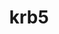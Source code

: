 ---
title: "krb5"
layout: cache
categories: [package, develop-2024-12-01]
meta: {"versions": ["1.21.3"], "compilers": ["gcc@=10.2.1", "gcc@=11.1.0", "gcc@=11.4.0", "gcc@=12.3.0", "gcc@=12.4.0", "gcc@=13.2.0", "gcc@=7.3.1", "gcc@=7.5.0", "gcc@=9.4.0", "oneapi@=2024.1.0"], "oss": ["amzn2", "centos7", "ubuntu18.04", "ubuntu20.04", "ubuntu22.04", "ubuntu24.04"], "platforms": ["linux"], "targets": ["aarch64", "neoverse_n1", "neoverse_v1", "neoverse_v2", "ppc64le", "x86_64_v3", "x86_64_v4"], "stacks": ["aws-isc", "aws-isc-aarch64", "aws-pcluster-neoverse_v1", "aws-pcluster-x86_64_v4", "build_systems", "data-vis-sdk", "developer-tools-manylinux2014", "e4s", "e4s-neoverse-v2", "e4s-neoverse_v1", "e4s-oneapi", "e4s-power", "e4s-rocm-external", "ml-linux-aarch64-cpu", "ml-linux-aarch64-cuda", "ml-linux-x86_64-cpu", "ml-linux-x86_64-cuda", "ml-linux-x86_64-rocm", "radiuss", "radiuss-aws", "radiuss-aws-aarch64", "root", "tutorial"], "num_specs": 25, "num_specs_by_stack": {"radiuss-aws-aarch64": 4, "root": 25, "aws-isc-aarch64": 2, "aws-pcluster-neoverse_v1": 2, "radiuss-aws": 2, "aws-isc": 1, "aws-pcluster-x86_64_v4": 2, "developer-tools-manylinux2014": 1, "radiuss": 1, "build_systems": 1, "e4s-power": 1, "data-vis-sdk": 1, "e4s-neoverse_v1": 1, "e4s-neoverse-v2": 1, "e4s-rocm-external": 1, "e4s": 1, "tutorial": 2, "e4s-oneapi": 2, "ml-linux-aarch64-cuda": 1, "ml-linux-aarch64-cpu": 1, "ml-linux-x86_64-rocm": 1, "ml-linux-x86_64-cpu": 1, "ml-linux-x86_64-cuda": 1}}
spec_details: [{"hash": "qwrx2idryg4fd44mgfgmul3zr6iehwuk", "compiler": "gcc@=7.3.1", "versions": ["1.21.3"], "os": "amzn2", "platform": "linux", "target": "aarch64", "variants": ["build_system=autotools", "+shared"], "stacks": ["radiuss-aws-aarch64", "root"], "size": "-", "tarball": "https://binaries.spack.io/develop-2024-12-01/build_cache/linux-amzn2-aarch64/gcc-7.3.1/krb5-1.21.3/linux-amzn2-aarch64-gcc-7.3.1-krb5-1.21.3-qwrx2idryg4fd44mgfgmul3zr6iehwuk.spack"}, {"hash": "ory44zhvwz6wsthmaa5mjpl3qsy5m62c", "compiler": "gcc@=7.3.1", "versions": ["1.21.3"], "os": "amzn2", "platform": "linux", "target": "aarch64", "variants": ["build_system=autotools", "+shared"], "stacks": ["root", "aws-isc-aarch64"], "size": "-", "tarball": "https://binaries.spack.io/develop-2024-12-01/build_cache/linux-amzn2-aarch64/gcc-7.3.1/krb5-1.21.3/linux-amzn2-aarch64-gcc-7.3.1-krb5-1.21.3-ory44zhvwz6wsthmaa5mjpl3qsy5m62c.spack"}, {"hash": "k2ufan2cjqmd6ercoew2xb52kj6nojea", "compiler": "gcc@=7.3.1", "versions": ["1.21.3"], "os": "amzn2", "platform": "linux", "target": "aarch64", "variants": ["build_system=autotools", "+shared"], "stacks": ["radiuss-aws-aarch64", "root"], "size": "-", "tarball": "https://binaries.spack.io/develop-2024-12-01/build_cache/linux-amzn2-aarch64/gcc-7.3.1/krb5-1.21.3/linux-amzn2-aarch64-gcc-7.3.1-krb5-1.21.3-k2ufan2cjqmd6ercoew2xb52kj6nojea.spack"}, {"hash": "shn7ednb453pjmbqk5dde3cdhggcoflf", "compiler": "gcc@=12.4.0", "versions": ["1.21.3"], "os": "amzn2", "platform": "linux", "target": "neoverse_n1", "variants": ["build_system=autotools", "+shared"], "stacks": ["aws-pcluster-neoverse_v1", "root"], "size": "-", "tarball": "https://binaries.spack.io/develop-2024-12-01/build_cache/linux-amzn2-neoverse_n1/gcc-12.4.0/krb5-1.21.3/linux-amzn2-neoverse_n1-gcc-12.4.0-krb5-1.21.3-shn7ednb453pjmbqk5dde3cdhggcoflf.spack"}, {"hash": "6xf555axypag7ykamesdwlt5k6ibdxpe", "compiler": "gcc@=7.3.1", "versions": ["1.21.3"], "os": "amzn2", "platform": "linux", "target": "neoverse_n1", "variants": ["build_system=autotools", "+shared"], "stacks": ["radiuss-aws-aarch64", "root"], "size": "-", "tarball": "https://binaries.spack.io/develop-2024-12-01/build_cache/linux-amzn2-neoverse_n1/gcc-7.3.1/krb5-1.21.3/linux-amzn2-neoverse_n1-gcc-7.3.1-krb5-1.21.3-6xf555axypag7ykamesdwlt5k6ibdxpe.spack"}, {"hash": "3xker2gmnqvwyt7o5aqli5bbjvmeboj4", "compiler": "gcc@=7.3.1", "versions": ["1.21.3"], "os": "amzn2", "platform": "linux", "target": "neoverse_n1", "variants": ["build_system=autotools", "+shared"], "stacks": ["root", "aws-isc-aarch64"], "size": "-", "tarball": "https://binaries.spack.io/develop-2024-12-01/build_cache/linux-amzn2-neoverse_n1/gcc-7.3.1/krb5-1.21.3/linux-amzn2-neoverse_n1-gcc-7.3.1-krb5-1.21.3-3xker2gmnqvwyt7o5aqli5bbjvmeboj4.spack"}, {"hash": "fikmqgjfy2svmgpu2hsv4swe35dksgmw", "compiler": "gcc@=7.3.1", "versions": ["1.21.3"], "os": "amzn2", "platform": "linux", "target": "neoverse_n1", "variants": ["build_system=autotools", "+shared"], "stacks": ["radiuss-aws-aarch64", "root"], "size": "-", "tarball": "https://binaries.spack.io/develop-2024-12-01/build_cache/linux-amzn2-neoverse_n1/gcc-7.3.1/krb5-1.21.3/linux-amzn2-neoverse_n1-gcc-7.3.1-krb5-1.21.3-fikmqgjfy2svmgpu2hsv4swe35dksgmw.spack"}, {"hash": "nzs2kmdq4gfho2apntataxg6vvgk7cek", "compiler": "gcc@=12.4.0", "versions": ["1.21.3"], "os": "amzn2", "platform": "linux", "target": "neoverse_v1", "variants": ["build_system=autotools", "+shared"], "stacks": ["aws-pcluster-neoverse_v1", "root"], "size": "-", "tarball": "https://binaries.spack.io/develop-2024-12-01/build_cache/linux-amzn2-neoverse_v1/gcc-12.4.0/krb5-1.21.3/linux-amzn2-neoverse_v1-gcc-12.4.0-krb5-1.21.3-nzs2kmdq4gfho2apntataxg6vvgk7cek.spack"}, {"hash": "lsedj6k3etymnplkzoxnqpbiwgdfg5tt", "compiler": "gcc@=7.3.1", "versions": ["1.21.3"], "os": "amzn2", "platform": "linux", "target": "x86_64_v3", "variants": ["build_system=autotools", "+shared"], "stacks": ["radiuss-aws", "root"], "size": "-", "tarball": "https://binaries.spack.io/develop-2024-12-01/build_cache/linux-amzn2-x86_64_v3/gcc-7.3.1/krb5-1.21.3/linux-amzn2-x86_64_v3-gcc-7.3.1-krb5-1.21.3-lsedj6k3etymnplkzoxnqpbiwgdfg5tt.spack"}, {"hash": "hqw4v4gecmzqwgw6ig7kjbe56g4lkzuv", "compiler": "gcc@=7.3.1", "versions": ["1.21.3"], "os": "amzn2", "platform": "linux", "target": "x86_64_v3", "variants": ["build_system=autotools", "+shared"], "stacks": ["aws-isc", "root"], "size": "-", "tarball": "https://binaries.spack.io/develop-2024-12-01/build_cache/linux-amzn2-x86_64_v3/gcc-7.3.1/krb5-1.21.3/linux-amzn2-x86_64_v3-gcc-7.3.1-krb5-1.21.3-hqw4v4gecmzqwgw6ig7kjbe56g4lkzuv.spack"}, {"hash": "7oyx3bxkcdt72tpyftr47xthbycy2nqd", "compiler": "gcc@=7.3.1", "versions": ["1.21.3"], "os": "amzn2", "platform": "linux", "target": "x86_64_v3", "variants": ["build_system=autotools", "+shared"], "stacks": ["radiuss-aws", "root"], "size": "-", "tarball": "https://binaries.spack.io/develop-2024-12-01/build_cache/linux-amzn2-x86_64_v3/gcc-7.3.1/krb5-1.21.3/linux-amzn2-x86_64_v3-gcc-7.3.1-krb5-1.21.3-7oyx3bxkcdt72tpyftr47xthbycy2nqd.spack"}, {"hash": "mmg7tvhci76k2qo2veaam3ud3cib7hkj", "compiler": "oneapi@=2024.1.0", "versions": ["1.21.3"], "os": "amzn2", "platform": "linux", "target": "x86_64_v3", "variants": ["build_system=autotools", "+shared"], "stacks": ["aws-pcluster-x86_64_v4", "root"], "size": "-", "tarball": "https://binaries.spack.io/develop-2024-12-01/build_cache/linux-amzn2-x86_64_v3/oneapi-2024.1.0/krb5-1.21.3/linux-amzn2-x86_64_v3-oneapi-2024.1.0-krb5-1.21.3-mmg7tvhci76k2qo2veaam3ud3cib7hkj.spack"}, {"hash": "y3ge4ao55yglzho4fzz2vqhmwtquupvc", "compiler": "oneapi@=2024.1.0", "versions": ["1.21.3"], "os": "amzn2", "platform": "linux", "target": "x86_64_v4", "variants": ["build_system=autotools", "+shared"], "stacks": ["aws-pcluster-x86_64_v4", "root"], "size": "-", "tarball": "https://binaries.spack.io/develop-2024-12-01/build_cache/linux-amzn2-x86_64_v4/oneapi-2024.1.0/krb5-1.21.3/linux-amzn2-x86_64_v4-oneapi-2024.1.0-krb5-1.21.3-y3ge4ao55yglzho4fzz2vqhmwtquupvc.spack"}, {"hash": "b3hs2gswvixxt3dccnpfojikz4qdaa7k", "compiler": "gcc@=10.2.1", "versions": ["1.21.3"], "os": "centos7", "platform": "linux", "target": "x86_64_v3", "variants": ["build_system=autotools", "+shared"], "stacks": ["developer-tools-manylinux2014", "root"], "size": "-", "tarball": "https://binaries.spack.io/develop-2024-12-01/build_cache/linux-centos7-x86_64_v3/gcc-10.2.1/krb5-1.21.3/linux-centos7-x86_64_v3-gcc-10.2.1-krb5-1.21.3-b3hs2gswvixxt3dccnpfojikz4qdaa7k.spack"}, {"hash": "lixfrrui5prmwcuxaxzn2vqpynzi7hem", "compiler": "gcc@=7.5.0", "versions": ["1.21.3"], "os": "ubuntu18.04", "platform": "linux", "target": "x86_64_v3", "variants": ["build_system=autotools", "+shared"], "stacks": ["radiuss", "root", "build_systems"], "size": "-", "tarball": "https://binaries.spack.io/develop-2024-12-01/build_cache/linux-ubuntu18.04-x86_64_v3/gcc-7.5.0/krb5-1.21.3/linux-ubuntu18.04-x86_64_v3-gcc-7.5.0-krb5-1.21.3-lixfrrui5prmwcuxaxzn2vqpynzi7hem.spack"}, {"hash": "b73v5ay6iegzfk223exwtqzn33xm5k47", "compiler": "gcc@=9.4.0", "versions": ["1.21.3"], "os": "ubuntu20.04", "platform": "linux", "target": "ppc64le", "variants": ["build_system=autotools", "+shared"], "stacks": ["e4s-power", "root"], "size": "-", "tarball": "https://binaries.spack.io/develop-2024-12-01/build_cache/linux-ubuntu20.04-ppc64le/gcc-9.4.0/krb5-1.21.3/linux-ubuntu20.04-ppc64le-gcc-9.4.0-krb5-1.21.3-b73v5ay6iegzfk223exwtqzn33xm5k47.spack"}, {"hash": "epezzwizkwal2xknvdtnwqzq6o5y4gjn", "compiler": "gcc@=11.1.0", "versions": ["1.21.3"], "os": "ubuntu20.04", "platform": "linux", "target": "x86_64_v3", "variants": ["build_system=autotools", "+shared"], "stacks": ["root", "data-vis-sdk"], "size": "-", "tarball": "https://binaries.spack.io/develop-2024-12-01/build_cache/linux-ubuntu20.04-x86_64_v3/gcc-11.1.0/krb5-1.21.3/linux-ubuntu20.04-x86_64_v3-gcc-11.1.0-krb5-1.21.3-epezzwizkwal2xknvdtnwqzq6o5y4gjn.spack"}, {"hash": "rbx4i2o36gfgsrcf56meik2q2ukkftqp", "compiler": "gcc@=11.4.0", "versions": ["1.21.3"], "os": "ubuntu22.04", "platform": "linux", "target": "neoverse_v1", "variants": ["build_system=autotools", "+shared"], "stacks": ["root", "e4s-neoverse_v1"], "size": "-", "tarball": "https://binaries.spack.io/develop-2024-12-01/build_cache/linux-ubuntu22.04-neoverse_v1/gcc-11.4.0/krb5-1.21.3/linux-ubuntu22.04-neoverse_v1-gcc-11.4.0-krb5-1.21.3-rbx4i2o36gfgsrcf56meik2q2ukkftqp.spack"}, {"hash": "2prddfk7rjl3ymr3gu2tlwm325u7lejl", "compiler": "gcc@=11.4.0", "versions": ["1.21.3"], "os": "ubuntu22.04", "platform": "linux", "target": "neoverse_v2", "variants": ["build_system=autotools", "+shared"], "stacks": ["e4s-neoverse-v2", "root"], "size": "-", "tarball": "https://binaries.spack.io/develop-2024-12-01/build_cache/linux-ubuntu22.04-neoverse_v2/gcc-11.4.0/krb5-1.21.3/linux-ubuntu22.04-neoverse_v2-gcc-11.4.0-krb5-1.21.3-2prddfk7rjl3ymr3gu2tlwm325u7lejl.spack"}, {"hash": "ygzsloezos74f3vcezw3hnojl6iwrfbo", "compiler": "gcc@=11.4.0", "versions": ["1.21.3"], "os": "ubuntu22.04", "platform": "linux", "target": "x86_64_v3", "variants": ["build_system=autotools", "+shared"], "stacks": ["e4s-rocm-external", "e4s", "root", "tutorial"], "size": "-", "tarball": "https://binaries.spack.io/develop-2024-12-01/build_cache/linux-ubuntu22.04-x86_64_v3/gcc-11.4.0/krb5-1.21.3/linux-ubuntu22.04-x86_64_v3-gcc-11.4.0-krb5-1.21.3-ygzsloezos74f3vcezw3hnojl6iwrfbo.spack"}, {"hash": "ebnkhnazafa2ywjuzzcxx5h6zgsgvmoz", "compiler": "gcc@=11.4.0", "versions": ["1.21.3"], "os": "ubuntu22.04", "platform": "linux", "target": "x86_64_v3", "variants": ["build_system=autotools", "+shared"], "stacks": ["e4s-oneapi", "root"], "size": "-", "tarball": "https://binaries.spack.io/develop-2024-12-01/build_cache/linux-ubuntu22.04-x86_64_v3/gcc-11.4.0/krb5-1.21.3/linux-ubuntu22.04-x86_64_v3-gcc-11.4.0-krb5-1.21.3-ebnkhnazafa2ywjuzzcxx5h6zgsgvmoz.spack"}, {"hash": "zanyleg4xpxnfpgqyhg4utyiak2ij4n3", "compiler": "gcc@=11.4.0", "versions": ["1.21.3"], "os": "ubuntu22.04", "platform": "linux", "target": "x86_64_v3", "variants": ["build_system=autotools", "+shared"], "stacks": ["e4s-oneapi", "root"], "size": "-", "tarball": "https://binaries.spack.io/develop-2024-12-01/build_cache/linux-ubuntu22.04-x86_64_v3/gcc-11.4.0/krb5-1.21.3/linux-ubuntu22.04-x86_64_v3-gcc-11.4.0-krb5-1.21.3-zanyleg4xpxnfpgqyhg4utyiak2ij4n3.spack"}, {"hash": "2osnkekdqiwj23krzwqaqh2qdyqnevcu", "compiler": "gcc@=12.3.0", "versions": ["1.21.3"], "os": "ubuntu22.04", "platform": "linux", "target": "x86_64_v3", "variants": ["build_system=autotools", "+shared"], "stacks": ["tutorial", "root"], "size": "-", "tarball": "https://binaries.spack.io/develop-2024-12-01/build_cache/linux-ubuntu22.04-x86_64_v3/gcc-12.3.0/krb5-1.21.3/linux-ubuntu22.04-x86_64_v3-gcc-12.3.0-krb5-1.21.3-2osnkekdqiwj23krzwqaqh2qdyqnevcu.spack"}, {"hash": "q6khaz6rwydc6qdxvcksnici6j4dzwja", "compiler": "gcc@=13.2.0", "versions": ["1.21.3"], "os": "ubuntu24.04", "platform": "linux", "target": "aarch64", "variants": ["build_system=autotools", "+shared"], "stacks": ["ml-linux-aarch64-cuda", "ml-linux-aarch64-cpu", "root"], "size": "-", "tarball": "https://binaries.spack.io/develop-2024-12-01/build_cache/linux-ubuntu24.04-aarch64/gcc-13.2.0/krb5-1.21.3/linux-ubuntu24.04-aarch64-gcc-13.2.0-krb5-1.21.3-q6khaz6rwydc6qdxvcksnici6j4dzwja.spack"}, {"hash": "w27qnvc57kmjrf3wbxsvhnx6h3n6ftqi", "compiler": "gcc@=13.2.0", "versions": ["1.21.3"], "os": "ubuntu24.04", "platform": "linux", "target": "x86_64_v3", "variants": ["build_system=autotools", "+shared"], "stacks": ["ml-linux-x86_64-rocm", "ml-linux-x86_64-cpu", "ml-linux-x86_64-cuda", "root"], "size": "-", "tarball": "https://binaries.spack.io/develop-2024-12-01/build_cache/linux-ubuntu24.04-x86_64_v3/gcc-13.2.0/krb5-1.21.3/linux-ubuntu24.04-x86_64_v3-gcc-13.2.0-krb5-1.21.3-w27qnvc57kmjrf3wbxsvhnx6h3n6ftqi.spack"}]
---